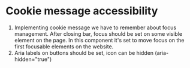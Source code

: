 # Cookie message accessibility

1. Implementing cookie message we have to remember about focus management. After closing bar, focus should be set on some visible element on the page. In this component it's set to move focus on the first focusable elements on the website.
2. Aria labels on buttons should be set, icon can be hidden (aria-hidden="true")
